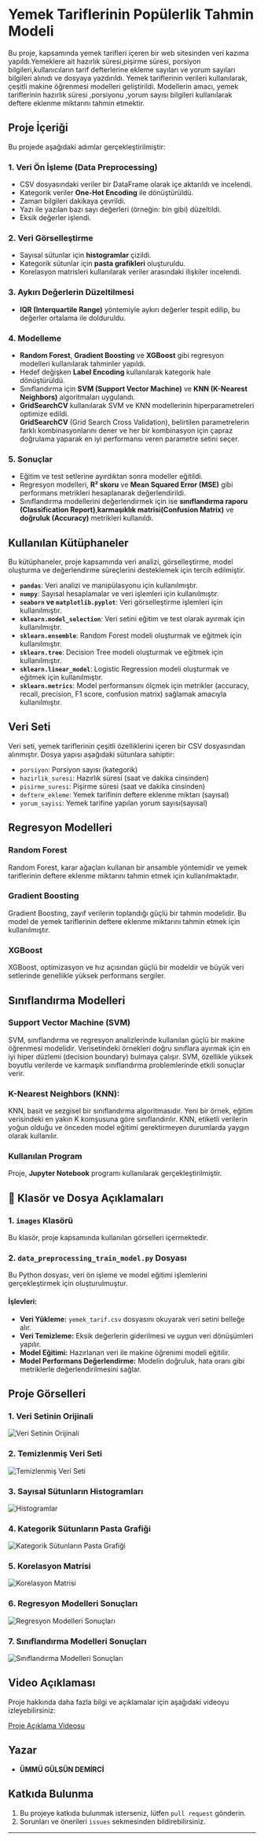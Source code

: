 
# Yemek Tariflerinin Popülerlik Tahmin Modeli

Bu proje, kapsamında yemek tarifleri içeren bir web sitesinden veri kazıma yapıldı.Yemeklere ait hazırlık süresi,pişirme süresi,
porsiyon bilgileri,kullanıcıların tarif defterlerine ekleme sayıları ve yorum sayıları bilgileri alınıdı ve dosyaya yazdırıldı.
Yemek tariflerinin verileri kullanılarak, çeşitli makine öğrenmesi modelleri geliştirildi.
Modellerin amacı, yemek tariflerinin hazırlık süresi ,porsiyonu ,yorum sayısı bilgileri kullanılarak deftere eklenme miktarını tahmin etmektir.


## Proje İçeriği

Bu projede aşağıdaki adımlar gerçekleştirilmiştir:

### 1. **Veri Ön İşleme (Data Preprocessing)**  
- CSV dosyasındaki veriler bir DataFrame olarak içe aktarıldı ve incelendi.  
- Kategorik veriler **One-Hot Encoding** ile dönüştürüldü.  
- Zaman bilgileri dakikaya çevrildi.  
- Yazı ile yazılan bazı sayı değerleri (örneğin: bin gibi) düzeltildi.  
- Eksik değerler işlendi.  

### 2. **Veri Görselleştirme**  
- Sayısal sütunlar için **histogramlar** çizildi.  
- Kategorik sütunlar için **pasta grafikleri** oluşturuldu.  
- Korelasyon matrisleri kullanılarak veriler arasındaki ilişkiler incelendi.  

### 3. **Aykırı Değerlerin Düzeltilmesi**  
- **IQR (Interquartile Range)** yöntemiyle aykırı değerler tespit edilip, bu değerler ortalama ile dolduruldu.  

### 4. **Modelleme**  
- **Random Forest**, **Gradient Boosting** ve **XGBoost** gibi regresyon modelleri kullanılarak tahminler yapıldı.  
- Hedef değişken **Label Encoding** kullanılarak kategorik hale dönüştürüldü.  
- Sınıflandırma için **SVM (Support Vector Machine)** ve **KNN (K-Nearest Neighbors)** algoritmaları uygulandı.  
- **GridSearchCV** kullanılarak SVM ve KNN modellerinin hiperparametreleri optimize edildi.  
**GridSearchCV** (Grid Search Cross Validation), belirtilen parametrelerin farklı kombinasyonlarını dener ve her bir kombinasyon için çapraz doğrulama yaparak en iyi performansı veren parametre setini seçer.  

### 5. **Sonuçlar**  
- Eğitim ve test setlerine ayırdıktan sonra modeller eğitildi.  
- Regresyon modelleri, **R² skoru** ve **Mean Squared Error (MSE)** gibi performans metrikleri hesaplanarak değerlendirildi.  
- Sınıflandırma modellerini değerlendirmek için ise **sınıflandırma raporu (Classification Report)**,**karmaşıklık matrisi(Confusion Matrix)** ve **doğruluk (Accuracy)** metrikleri kullanıldı.
## Kullanılan Kütüphaneler
Bu kütüphaneler, proje kapsamında veri analizi, görselleştirme, model oluşturma ve değerlendirme süreçlerini desteklemek için tercih edilmiştir.
 
- **`pandas`**: Veri analizi ve manipülasyonu için kullanılmıştır.  
- **`numpy`**: Sayısal hesaplamalar ve veri işlemleri için kullanılmıştır.  
- **`seaborn` ve `matplotlib.pyplot`**: Veri görselleştirme işlemleri için kullanılmıştır.  
- **`sklearn.model_selection`**: Veri setini eğitim ve test olarak ayırmak için kullanılmıştır.  
- **`sklearn.ensemble`**: Random Forest modeli oluşturmak ve eğitmek için kullanılmıştır.  
- **`sklearn.tree`**: Decision Tree modeli oluşturmak ve eğitmek için kullanılmıştır.  
- **`sklearn.linear_model`**: Logistic Regression modeli oluşturmak ve eğitmek için kullanılmıştır.  
- **`sklearn.metrics`**: Model performansını ölçmek için metrikler (accuracy, recall, precision, F1 score, confusion matrix) sağlamak amacıyla kullanılmıştır.  

## Veri Seti

Veri seti, yemek tariflerinin çeşitli özelliklerini içeren bir CSV dosyasından alınmıştır. Dosya yapısı aşağıdaki sütunlara sahiptir:

- `porsiyon`: Porsiyon sayısı (kategorik)
- `hazirlik_suresi`: Hazırlık süresi (saat ve dakika cinsinden)
- `pisirme_suresi`: Pişirme süresi (saat ve dakika cinsinden)
- `deftere_ekleme`: Yemek tarifinin deftere eklenme miktarı (sayısal)
- `yorum_sayisi`: Yemek tarifine yapılan yorum sayısı(sayısal)


## Regresyon Modelleri

### Random Forest

Random Forest, karar ağaçları kullanan bir ansamble yöntemidir ve yemek tariflerinin deftere eklenme miktarını tahmin etmek için kullanılmaktadır.

### Gradient Boosting

Gradient Boosting, zayıf verilerin toplandığı güçlü bir tahmin modelidir. Bu model de yemek tariflerinin deftere eklenme miktarını 
tahmin etmek için kullanılmıştır.

### XGBoost

XGBoost, optimizasyon ve hız açısından güçlü bir modeldir ve büyük veri setlerinde genellikle yüksek performans sergiler.
## Sınıflandırma Modelleri

### Support Vector Machine (SVM)  
SVM, sınıflandırma ve regresyon analizlerinde kullanılan güçlü bir makine öğrenmesi modelidir. Verisetindeki örnekleri doğru sınıflara ayırmak için en iyi hiper düzlemi (decision boundary) bulmaya çalışır. SVM, özellikle yüksek boyutlu verilerde ve karmaşık sınıflandırma problemlerinde etkili sonuçlar verir.

### K-Nearest Neighbors (KNN): 
KNN, basit ve sezgisel bir sınıflandırma algoritmasıdır. Yeni bir örnek, eğitim verisindeki en yakın K komşusuna göre sınıflandırılır. KNN, etiketli verilerin yoğun olduğu ve önceden model eğitimi gerektirmeyen durumlarda yaygın olarak kullanılır.

### **Kullanılan Program**  
Proje, **Jupyter Notebook** programı kullanılarak gerçekleştirilmiştir.

## 📁 Klasör ve Dosya Açıklamaları

### 1. `images` Klasörü
Bu klasör, proje kapsamında kullanılan görselleri içermektedir.

### 2. `data_preprocessing_train_model.py` Dosyası
Bu Python dosyası, veri ön işleme ve model eğitimi işlemlerini gerçekleştirmek için oluşturulmuştur. 
#### İşlevleri:
- **Veri Yükleme:** `yemek_tarif.csv` dosyasını okuyarak veri setini belleğe alır.
- **Veri Temizleme:** Eksik değerlerin giderilmesi ve uygun veri dönüşümleri yapılır.
- **Model Eğitimi:** Hazırlanan veri ile makine öğrenimi modeli eğitilir.
- **Model Performans Değerlendirme:** Modelin doğruluk, hata oranı gibi metriklerle değerlendirilmesini sağlar.


## Proje Görselleri

### 1. Veri Setinin Orijinali
![Veri Setinin Orijinali](images/orjinalveriseti.PNG)

### 2. Temizlenmiş Veri Seti
![Temizlenmiş Veri Seti](images/temizveriseti.PNG)

### 3. Sayısal Sütunların Histogramları
![Histogramlar](images/histogramlar.PNG)

### 4. Kategorik Sütunların Pasta Grafiği
![Kategorik Sütunların Pasta Grafiği](images/kategorikpastagrafik.PNG)

### 5. Korelasyon Matrisi
![Korelasyon Matrisi](images/korelasyonmatrisi.PNG)

### 6. Regresyon Modelleri Sonuçları
![Regresyon Modelleri Sonuçları](images/Regresyonmodelleri.PNG)

### 7. Sınıflandırma Modelleri Sonuçları
![Sınıflandırma Modelleri Sonuçları](images/Sınıflandırma.PNG)






## Video Açıklaması

Proje hakkında daha fazla bilgi ve açıklamalar için aşağıdaki videoyu izleyebilirsiniz:

[Proje Açıklama Videosu](https://youtu.be/WG8RXuxuVGE)

## Yazar

- **ÜMMÜ GÜLSÜN DEMİRCİ**


## Katkıda Bulunma

1. Bu projeye katkıda bulunmak isterseniz, lütfen `pull request` gönderin.
2. Sorunları ve önerileri `issues` sekmesinden bildirebilirsiniz.

---


